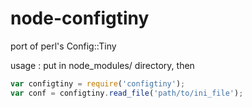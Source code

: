 node-configtiny
===============

port of perl's Config::Tiny


usage : put in node_modules/ directory, then

```javascript
var configtiny = require('configtiny');
var conf = configtiny.read_file('path/to/ini_file');
```
